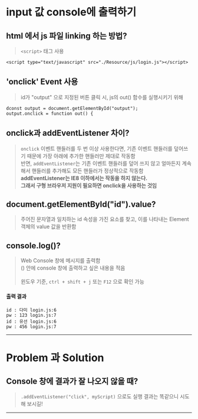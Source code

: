 # input 값 console에 출력하기

## html 에서 js 파일 linking 하는 방법?
> ```<script>``` 태그 사용   
```
<script type="text/javascript" src="./Resource/js/login.js"></script>
```

## 'onclick' Event 사용
> id가 "output" 으로 지정된 버튼 클릭 시, js의 out() 함수를 실행시키기 위해    
```
dconst output = document.getElementById("output");
output.onclick = function out() {
```

## onclick과 addEventListener 차이?
> ```onclick``` 이벤트 핸들러를 두 번 이상 사용한다면, 기존 이벤트 핸들러를 덮어쓰기 때문에 가장 아래에 추가한 핸들러만 제대로 작동함 <br> 
반면, ```addEventListener```는 기존 이벤트 핸들러를 덮어 쓰지 않고 얼마든지 계속해서 핸들러를 추가해도 모든 핸들러가 정상적으로 작동함 <br>
**addEventListener는 IE8 이하에서는 작동을 하지 않는다.** <br>
**그래서 구형 브라우저 지원이 필요하면 onclick을 사용하는 것임**  


## document.getElementById("id").value?
> 주어진 문자열과 일치하는 id 속성을 가진 요소를 찾고, 이를 나타내는 Element 객체의 value 값을 반환함   

## console.log()?
> Web Console 창에 메시지를 출력함 <br>
() 안에 console 창에 출력하고 싶은 내용을 적음 <br>   
윈도우 기준, ```ctrl + shift + j``` 또는 ```F12``` 으로 확인 가능     

#### 출력 결과
```
id : 다미 login.js:6
pw : 123 login.js:7
id : 유선 login.js:6
pw : 456 login.js:7
```

---
# Problem 과 Solution   

## Console 창에 결과가 잘 나오지 않을 때?
> ```.addEventListener("click", myScript)``` 으로도 실행 결과는 똑같으니 시도해 보시길!

---




